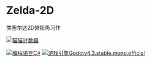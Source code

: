 # Zelda-2D
类塞尔达2D俯视角习作


[![猫猫计数器](https://starry-trace-sky-moe-counter.vercel.app/get/@Zelda-2D?theme=rule34)](https://github.com/Yumihoshi/Zelda-2D)

[![编程语言C#](https://img.shields.io/badge/编程语言-CSharp-blue.svg?style=for-the-badge)](#)
[![游戏引擎Godotv4.3.stable.mono.official](https://img.shields.io/badge/游戏引擎-Godotv4.3.stable.mono.official-purple.svg?style=for-the-badge)](#)
